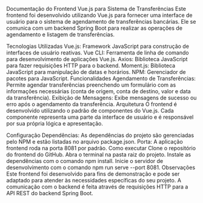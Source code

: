 Documentação do Frontend Vue.js para Sistema de Transferências
Este frontend foi desenvolvido utilizando Vue.js para fornecer uma interface de usuário para o sistema de agendamento de transferências bancárias. Ele se comunica com um backend Spring Boot para realizar as operações de agendamento e listagem de transferências.

Tecnologias Utilizadas
Vue.js: Framework JavaScript para construção de interfaces de usuário reativas.
Vue CLI: Ferramenta de linha de comando para desenvolvimento de aplicações Vue.js.
Axios: Biblioteca JavaScript para fazer requisições HTTP para o backend.
Moment.js: Biblioteca JavaScript para manipulação de datas e horários.
NPM: Gerenciador de pacotes para JavaScript.
Funcionalidades
Agendamento de Transferências: Permite agendar transferências preenchendo um formulário com as informações necessárias (conta de origem, conta de destino, valor e data da transferência).
Exibição de Mensagens: Exibe mensagens de sucesso ou erro após o agendamento da transferência.
Arquitetura
O frontend é desenvolvido utilizando o padrão de componentes do Vue.js. Cada componente representa uma parte da interface de usuário e é responsável por sua própria lógica e apresentação.

Configuração
Dependências: As dependências do projeto são gerenciadas pelo NPM e estão listadas no arquivo package.json.
Porta: A aplicação frontend roda na porta 8081 por padrão.
Como executar
Clone o repositório do frontend do GitHub.
Abra o terminal na pasta raiz do projeto.
Instale as dependências com o comando npm install.
Inicie o servidor de desenvolvimento com o comando npm run serve --port 8081.
Observações
Este frontend foi desenvolvido para fins de demonstração e pode ser adaptado para atender às necessidades específicas do seu projeto.
A comunicação com o backend é feita através de requisições HTTP para a API REST do backend Spring Boot.
